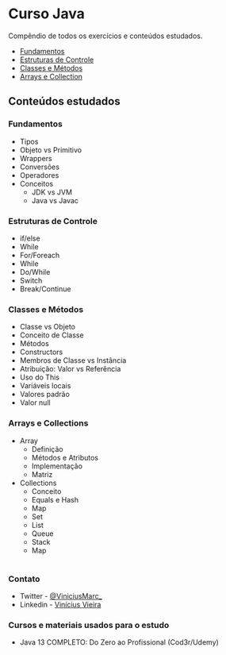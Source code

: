 # Curso Java
Compêndio de todos os exercícios e conteúdos estudados.

* [Fundamentos](#fundamentos)
* [Estruturas de Controle](#estruturas-de-controle)
* [Classes e Métodos](#classes-e-métodos)
* [Arrays e Collection](#arrays-e-collections)

## Conteúdos estudados
### Fundamentos
* Tipos
* Objeto vs Primitivo
* Wrappers
* Conversões
* Operadores
* Conceitos        
  * JDK vs JVM
  * Java vs Javac
### Estruturas de Controle
* if/else
* While
* For/Foreach
* While
* Do/While
* Switch
* Break/Continue

### Classes e Métodos
* Classe vs Objeto
* Conceito de Classe
* Métodos
* Constructors
* Membros de Classe vs Instância
* Atribuição: Valor vs Referência
* Uso do This
* Variáveis locais
* Valores padrão
* Valor null

### Arrays e Collections
* Array
  * Definição
  * Métodos e Atributos
  * Implementação
  * Matriz
* Collections
  * Conceito
  * Equals e Hash
  * Map
  * Set
  * List
  * Queue
  * Stack
  * Map

#

### Contato
* Twitter - [@ViniciusMarc_](https://twitter.com/ViniciusMarc_)
* Linkedin - [Vinícius Vieira](https://www.linkedin.com/in/vinícius-vieira-0712251a3)

### Cursos e materiais usados para o estudo
* Java 13 COMPLETO: Do Zero ao Profissional (Cod3r/Udemy)